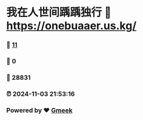 # 我在人世间踽踽独行 :link: https://onebuaaer.us.kg/ 
### :page_facing_up: [11](https://onebuaaer.us.kg//tag.html) 
### :speech_balloon: 0 
### :hibiscus: 28831 
### :alarm_clock: 2024-11-03 21:53:16 
### Powered by :heart: [Gmeek](https://github.com/Meekdai/Gmeek)
